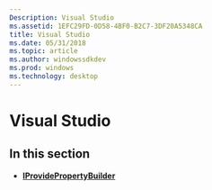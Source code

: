 ```yaml
---
Description: Visual Studio
ms.assetid: 1EFC29FD-0D58-4BF0-B2C7-3DF20A5348CA
title: Visual Studio
ms.date: 05/31/2018
ms.topic: article
ms.author: windowssdkdev
ms.prod: windows
ms.technology: desktop
---
```


# Visual Studio

## In this section

-   [**IProvidePropertyBuilder**](iprovidepropertybuilder.md)

 

 



